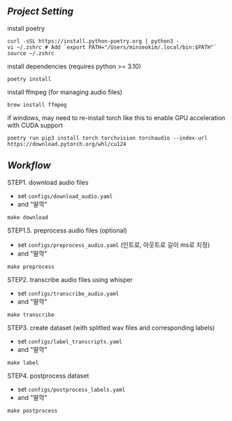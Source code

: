 ## _Project Setting_

install poetry

```shell
curl -sSL https://install.python-poetry.org | python3 -
vi ~/.zshrc # Add `export PATH="/Users/minseokim/.local/bin:$PATH"`
source ~/.zshrc
```

install dependencies (requires python >= 3.10)
```shell
poetry install
```

install ffmpeg (for managing audio files)
```shell
brew install ffmpeg
```

if windows, may need to re-install torch like this to enable GPU acceleration with CUDA support
```
poetry run pip3 install torch torchvision torchaudio --index-url https://download.pytorch.org/whl/cu124
```

## _Workflow_

STEP1. download audio files
- set `configs/download_audio.yaml`
- and "딸깍"

```shell
make download
```

STEP1.5. preprocess audio files (optional)
- set `configs/preprocess_audio.yaml` (인트로, 아웃트로 길이 ms로 지정)
- and "딸깍"

```shell
make preprocess
```

STEP2. transcribe audio files using whisper
- set `configs/transcribe_audio.yaml`
- and "딸깍"

```shell
make transcribe
```

STEP3. create dataset (with splitted wav files and corresponding labels)
- set `configs/label_transcripts.yaml`
- and "딸깍"

```shell
make label
```

STEP4. postprocess dataset
- set `configs/postprocess_labels.yaml`
- and "딸깍"

```shell
make postprocess
```
